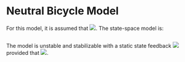 # Neutral Bicycle Model
For this model, it is assumed that <img src="https://render.githubusercontent.com/render/math?math=\lambda = \pi/2">. The state-space model is:

<p align="center"> <img src=""> </p>

The model is unstable and stabilizable with a static state feedback <img src="https://render.githubusercontent.com/render/math?math=\delta = -k \varphi"> provided that <img src="https://render.githubusercontent.com/render/math?math=k > bg/V^2">.
